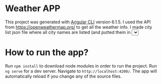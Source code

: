 # Weather APP

This project was generated with [Angular CLI](https://github.com/angular/angular-cli) version 6.1.5.
I used the API from https://openweathermap.org/ to get all the weather info.
I made city list json file where all city names are listed (and putted them in <select> with help of ngModel).
Depending on the weather, website background changes as you can see on the screenshots.<br/>
# How to run the app?<br/>

Run `npm install` to download node modules in order to run the project.
Run `ng serve` for a dev server. Navigate to `http://localhost:4200/`. The app will automatically reload if you change any of the source files.

